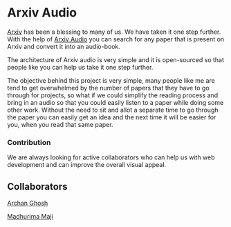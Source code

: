 # Arxiv Audio

[Arxiv](https://arxiv.org/) has been a blessing to many of us. We have taken it one step further. With the help of [Arxiv Audio]() you can search for
any paper that is present on Arxiv and convert it into an audio-book. 

The architecture of Arxiv audio is very simple and it is open-sourced so that people like you can help us take it one step further. 

The objective behind this project is very simple, many people like me are tend to get overwhelmed by the number of papers that they have to go through for projects,
so what if we could simplify the reading process and bring in an audio so that you could easily listen to a paper while doing some other work. Without the need to sit and allot a separate time to go through the paper you can easily get an idea and the next time it will be easier for you, when you read that same paper.

### Contribution

We are always looking for active collaborators who can help us with web development and can improve the overall visual appeal.


## Collaborators

[Archan Ghosh](https://github.com/ArchanGhosh)

[Madhurima Maji](https://github.com/madhurima99)
